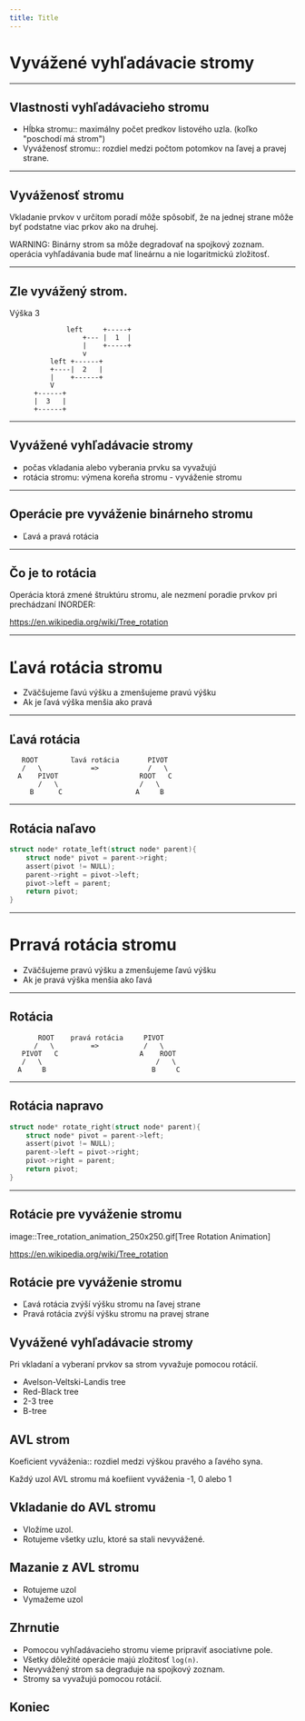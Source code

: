 ```yaml
---
title: Title
---
```

# Vyvážené vyhľadávacie stromy

---
## Vlastnosti vyhľadávacieho stromu

- Hĺbka stromu:: maximálny počet predkov listového uzla. (koľko "poschodí má strom")
- Vyváženosť stromu:: rozdiel medzi počtom potomkov na ľavej a pravej strane.

---
## Vyváženosť stromu

Vkladanie prvkov v určitom poradí môže spôsobiť,
že na jednej strane môže byť podstatne viac prkov ako na druhej.

WARNING: Binárny strom sa môže degradovať na spojkový zoznam. operácia vyhľadávania bude mať lineárnu a nie logaritmickú zložitosť.

---
## Zle vyvážený strom.

Výška 3

                  left     +-----+
                      +--- |  1  |
                      |    +-----+
                      v
              left +------+
              +----|  2   |
              |    +------+
              V
          +------+
          |  3   |
          +------+

---
## Vyvážené vyhľadávacie stromy

- počas vkladania alebo vyberania prvku sa vyvažujú
- rotácia stromu: výmena koreňa stromu - vyváženie stromu

---
## Operácie pre vyváženie binárneho stromu

- Ľavá a pravá rotácia

---
## Čo je to rotácia

Operácia ktorá zmené štruktúru stromu, ale nezmení poradie prvkov pri prechádzaní INORDER:

https://en.wikipedia.org/wiki/Tree_rotation


---
# Ľavá rotácia stromu

- Zväčšujeme ľavú výšku a zmenšujeme pravú výšku
- Ak je ľavá výška menšia ako pravá

---
## Ľavá rotácia


       ROOT        ľavá rotácia       PIVOT
       /   \            =>            /   \
      A    PIVOT                    ROOT   C
           /   \                    /   \
         B      C                  A     B


---
## Rotácia naľavo

```c
struct node* rotate_left(struct node* parent){
    struct node* pivot = parent->right;
    assert(pivot != NULL);
    parent->right = pivot->left;
    pivot->left = parent;
    return pivot;
}
```

---
# Prravá  rotácia stromu

- Zväčšujeme pravú  výšku a zmenšujeme ľavú výšku
- Ak je pravá výška menšia ako ľavá

---
## Rotácia


           ROOT    pravá rotácia     PIVOT
          /   \         =>           /   \
       PIVOT   C                    A    ROOT   
       /   \                            /   \
      A     B                          B     C



---
## Rotácia napravo

```c
struct node* rotate_right(struct node* parent){
    struct node* pivot = parent->left;
    assert(pivot != NULL);
    parent->left = pivot->right;
    pivot->right = parent;
    return pivot;
}
```

---
## Rotácie pre vyváženie stromu

image::Tree_rotation_animation_250x250.gif[Tree Rotation Animation]

https://en.wikipedia.org/wiki/Tree_rotation

## Rotácie pre vyváženie stromu

- Ľavá rotácia zvýší výšku stromu na ľavej strane
- Pravá rotácia zvýší výšku stromu na pravej strane

## Vyvážené vyhľadávacie stromy

Pri vkladaní a vyberaní prvkov sa strom vyvažuje pomocou rotácií.

- Avelson-Veltski-Landis tree
- Red-Black tree
- 2-3 tree
- B-tree

## AVL strom

Koeficient vyváženia:: rozdiel medzi výškou pravého a ľavého syna.

Každý uzol AVL stromu má koefiient vyváženia -1, 0 alebo 1

## Vkladanie do AVL stromu

- Vložíme uzol.
- Rotujeme všetky uzlu, ktoré sa stali nevyvážené.

## Mazanie z AVL stromu

- Rotujeme uzol
- Vymažeme uzol

## Zhrnutie

- Pomocou vyhľadávacieho stromu vieme pripraviť asociatívne pole.
- Všetky dôležité operácie majú zložitosť `log(n)`.
- Nevyvážený strom sa degraduje na spojkový zoznam.
- Stromy sa vyvažujú pomocou rotácií.

## Koniec
